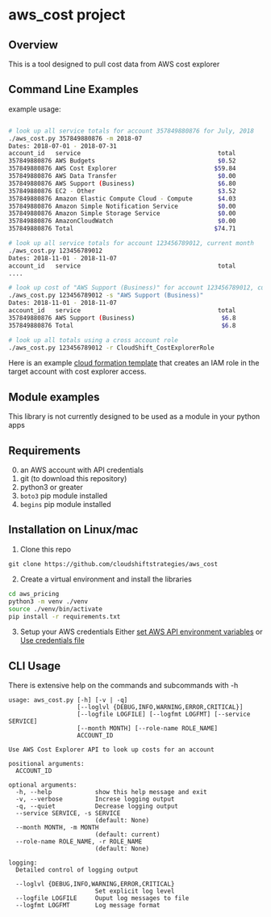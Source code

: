 # aws_cost project

## Overview

This is a tool designed to pull cost data from AWS cost explorer

## Command Line Examples

example usage:
```bash

# look up all service totals for account 357849880876 for July, 2018
./aws_cost.py 357849880876 -m 2018-07
Dates: 2018-07-01 - 2018-07-31
account_id   service                                      total
357849880876 AWS Budgets                                  $0.52
357849880876 AWS Cost Explorer                           $59.84
357849880876 AWS Data Transfer                            $0.00
357849880876 AWS Support (Business)                       $6.80
357849880876 EC2 - Other                                  $3.52
357849880876 Amazon Elastic Compute Cloud - Compute       $4.03
357849880876 Amazon Simple Notification Service           $0.00
357849880876 Amazon Simple Storage Service                $0.00
357849880876 AmazonCloudWatch                             $0.00
357849880876 Total                                       $74.71

# look up all service totals for account 123456789012, current month
./aws_cost.py 123456789012
Dates: 2018-11-01 - 2018-11-07
account_id   service                                      total
....

# look up cost of "AWS Support (Business)" for account 123456789012, current month
./aws_cost.py 123456789012 -s "AWS Support (Business)"
Dates: 2018-11-01 - 2018-11-07
account_id   service                                      total
357849880876 AWS Support (Business)                        $6.8
357849880876 Total                                         $6.8

# look up all totals using a cross account role
./aws_cost.py 123456789012 -r CloudShift_CostExplorerRole
```

Here is an example [cloud formation template](https://s3-us-west-2.amazonaws.com/cfn.cloudshift.cc/CssCostExplorerRole.json) that creates an IAM role in the target account with cost explorer access.

## Module examples
This library is not currently designed to be used as a module in your python apps

## Requirements
0. an AWS account with API credentials
1. git (to download this repository)
1. python3 or greater
2. `boto3` pip module installed
3. `begins` pip module installed

## Installation on Linux/mac

1. Clone this repo
```
git clone https://github.com/cloudshiftstrategies/aws_cost
```

2. Create a virtual environment and install the libraries
```bash
cd aws_pricing
python3 -m venv ./venv
source ./venv/bin/activate
pip install -r requirements.txt
```

3. Setup your AWS credentials 
Either [set AWS API environment variables](https://docs.aws.amazon.com/cli/latest/userguide/cli-environment.html)
or
[Use credentials file](https://docs.aws.amazon.com/cli/latest/userguide/cli-multiple-profiles.html)


## CLI Usage
There is extensive help on the commands and subcommands with -h
```
usage: aws_cost.py [-h] [-v | -q]
                   [--loglvl {DEBUG,INFO,WARNING,ERROR,CRITICAL}]
                   [--logfile LOGFILE] [--logfmt LOGFMT] [--service SERVICE]
                   [--month MONTH] [--role-name ROLE_NAME]
                   ACCOUNT_ID

Use AWS Cost Explorer API to look up costs for an account

positional arguments:
  ACCOUNT_ID

optional arguments:
  -h, --help            show this help message and exit
  -v, --verbose         Increse logging output
  -q, --quiet           Decrease logging output
  --service SERVICE, -s SERVICE
                        (default: None)
  --month MONTH, -m MONTH
                        (default: current)
  --role-name ROLE_NAME, -r ROLE_NAME
                        (default: None)

logging:
  Detailed control of logging output

  --loglvl {DEBUG,INFO,WARNING,ERROR,CRITICAL}
                        Set explicit log level
  --logfile LOGFILE     Ouput log messages to file
  --logfmt LOGFMT       Log message format
```
